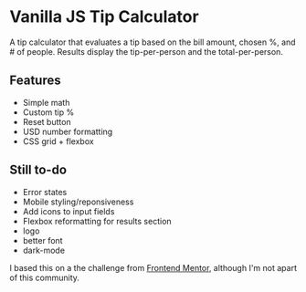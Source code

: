 # Vanilla JS Tip Calculator 

A tip calculator that evaluates a tip based on the bill amount, chosen %, and # of people. Results display the tip-per-person and the total-per-person. 

## Features 
* Simple math
* Custom tip %
* Reset button
* USD number formatting
* CSS grid + flexbox

## Still to-do
* Error states
* Mobile styling/reponsiveness 
* Add icons to input fields
* Flexbox reformatting for results section
* logo 
* better font
* dark-mode 

I based this on a the challenge from [Frontend Mentor](https://www.frontendmentor.io/challenges/tip-calculator-app-ugJNGbJUX), although I'm not apart of this community. 